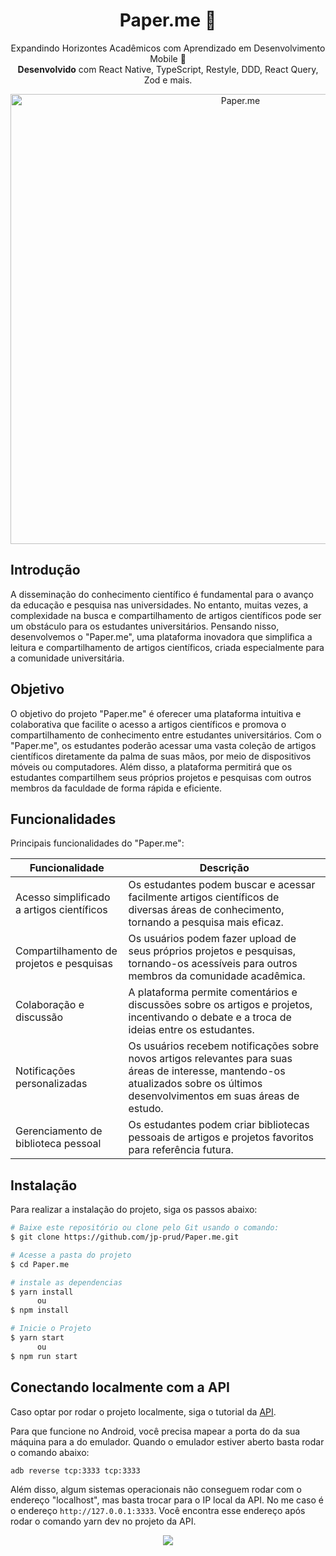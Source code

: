 <h1 align="center">Paper.me 📖</h1>

<p align="center">Expandindo Horizontes Acadêmicos com Aprendizado em Desenvolvimento Mobile 📱  <br> <strong>Desenvolvido</strong> com React Native, TypeScript, Restyle, DDD, React Query, Zod e mais.
</p>

<div align="center"><img src="https://i.imgur.com/sbgHAvk.jpg" title="Paper.me" alt="Paper.me" height="720"/></div>

## Introdução

A disseminação do conhecimento científico é fundamental para o avanço da educação e pesquisa nas universidades. No entanto, muitas vezes, a complexidade na busca e compartilhamento de artigos científicos pode ser um obstáculo para os estudantes universitários. Pensando nisso, desenvolvemos o "Paper.me", uma plataforma inovadora que simplifica a leitura e compartilhamento de artigos científicos, criada especialmente para a comunidade universitária.

## Objetivo

O objetivo do projeto "Paper.me" é oferecer uma plataforma intuitiva e colaborativa que facilite o acesso a artigos científicos e promova o compartilhamento de conhecimento entre estudantes universitários. Com o "Paper.me", os estudantes poderão acessar uma vasta coleção de artigos científicos diretamente da palma de suas mãos, por meio de dispositivos móveis ou computadores. Além disso, a plataforma permitirá que os estudantes compartilhem seus próprios projetos e pesquisas com outros membros da faculdade de forma rápida e eficiente.

## Funcionalidades

Principais funcionalidades do "Paper.me":

| Funcionalidade                                       | Descrição                                                                                                                         |
|------------------------------------------------------|-----------------------------------------------------------------------------------------------------------------------------------|
| Acesso simplificado a artigos científicos            | Os estudantes podem buscar e acessar facilmente artigos científicos de diversas áreas de conhecimento, tornando a pesquisa mais eficaz. |
| Compartilhamento de projetos e pesquisas             | Os usuários podem fazer upload de seus próprios projetos e pesquisas, tornando-os acessíveis para outros membros da comunidade acadêmica. |
| Colaboração e discussão                              | A plataforma permite comentários e discussões sobre os artigos e projetos, incentivando o debate e a troca de ideias entre os estudantes. |
| Notificações personalizadas                          | Os usuários recebem notificações sobre novos artigos relevantes para suas áreas de interesse, mantendo-os atualizados sobre os últimos desenvolvimentos em suas áreas de estudo. |
| Gerenciamento de biblioteca pessoal                   | Os estudantes podem criar bibliotecas pessoais de artigos e projetos favoritos para referência futura.                               |

## Instalação

Para realizar a instalação do projeto, siga os passos abaixo:

```bash
# Baixe este repositório ou clone pelo Git usando o comando:
$ git clone https://github.com/jp-prud/Paper.me.git

# Acesse a pasta do projeto
$ cd Paper.me

# instale as dependencias
$ yarn install
      ou
$ npm install

# Inicie o Projeto
$ yarn start
      ou
$ npm run start
```

## Conectando localmente com a API

Caso optar por rodar o projeto localmente, siga o tutorial da [API](https://github.com/jp-prud/Paper.me-api).

Para que funcione no Android, você precisa mapear a porta do da sua máquina para a do emulador. Quando o emulador estiver aberto basta rodar o comando abaixo:
```
adb reverse tcp:3333 tcp:3333
```

Além disso, algum sistemas operacionais não conseguem rodar com o endereço "localhost",  mas basta trocar para o IP local da API. No me caso é o endereço `http://127.0.0.1:3333`. Você encontra esse endereço após rodar o comando yarn dev no projeto da API.

<div align="center">
  <img src="https://i.imgur.com/mlRD4mk.png"/>
</div>
